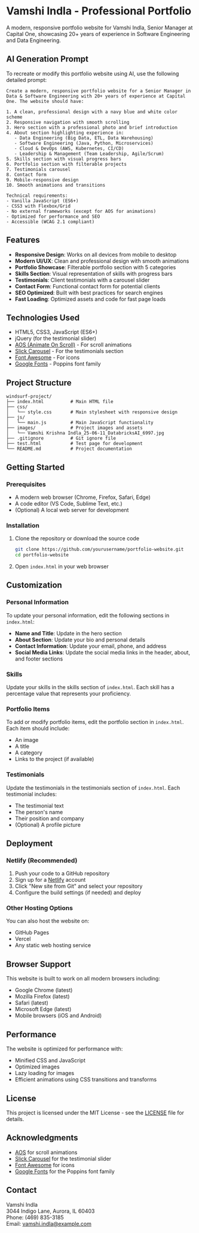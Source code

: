 # Vamshi Indla - Professional Portfolio

A modern, responsive portfolio website for Vamshi Indla, Senior Manager at Capital One, showcasing 20+ years of experience in Software Engineering and Data Engineering.

## AI Generation Prompt

To recreate or modify this portfolio website using AI, use the following detailed prompt:

```
Create a modern, responsive portfolio website for a Senior Manager in Data & Software Engineering with 20+ years of experience at Capital One. The website should have:

1. A clean, professional design with a navy blue and white color scheme
2. Responsive navigation with smooth scrolling
3. Hero section with a professional photo and brief introduction
4. About section highlighting experience in:
   - Data Engineering (Big Data, ETL, Data Warehousing)
   - Software Engineering (Java, Python, Microservices)
   - Cloud & DevOps (AWS, Kubernetes, CI/CD)
   - Leadership & Management (Team Leadership, Agile/Scrum)
5. Skills section with visual progress bars
6. Portfolio section with filterable projects
7. Testimonials carousel
8. Contact form
9. Mobile-responsive design
10. Smooth animations and transitions

Technical requirements:
- Vanilla JavaScript (ES6+)
- CSS3 with Flexbox/Grid
- No external frameworks (except for AOS for animations)
- Optimized for performance and SEO
- Accessible (WCAG 2.1 compliant)
```

## Features

- **Responsive Design**: Works on all devices from mobile to desktop
- **Modern UI/UX**: Clean and professional design with smooth animations
- **Portfolio Showcase**: Filterable portfolio section with 5 categories
- **Skills Section**: Visual representation of skills with progress bars
- **Testimonials**: Client testimonials with a carousel slider
- **Contact Form**: Functional contact form for potential clients
- **SEO Optimized**: Built with best practices for search engines
- **Fast Loading**: Optimized assets and code for fast page loads

## Technologies Used

- HTML5, CSS3, JavaScript (ES6+)
- jQuery (for the testimonial slider)
- [AOS (Animate On Scroll)](https://michalsnik.github.io/aos/) - For scroll animations
- [Slick Carousel](https://kenwheeler.github.io/slick/) - For the testimonials section
- [Font Awesome](https://fontawesome.com/) - For icons
- [Google Fonts](https://fonts.google.com/) - Poppins font family

## Project Structure

```
windsurf-project/
├── index.html          # Main HTML file
├── css/
│   └── style.css       # Main stylesheet with responsive design
├── js/
│   └── main.js         # Main JavaScript functionality
├── images/             # Project images and assets
│   └── Vamshi Krishna Indla_25-06-11_DatabricksAI_6997.jpg
├── .gitignore          # Git ignore file
├── test.html           # Test page for development
└── README.md           # Project documentation
```

## Getting Started

### Prerequisites

- A modern web browser (Chrome, Firefox, Safari, Edge)
- A code editor (VS Code, Sublime Text, etc.)
- (Optional) A local web server for development

### Installation

1. Clone the repository or download the source code
   ```bash
   git clone https://github.com/yourusername/portfolio-website.git
   cd portfolio-website
   ```

2. Open `index.html` in your web browser

## Customization

### Personal Information

To update your personal information, edit the following sections in `index.html`:

- **Name and Title**: Update in the hero section
- **About Section**: Update your bio and personal details
- **Contact Information**: Update your email, phone, and address
- **Social Media Links**: Update the social media links in the header, about, and footer sections

### Skills

Update your skills in the skills section of `index.html`. Each skill has a percentage value that represents your proficiency.

### Portfolio Items

To add or modify portfolio items, edit the portfolio section in `index.html`. Each item should include:
- An image
- A title
- A category
- Links to the project (if available)

### Testimonials

Update the testimonials in the testimonials section of `index.html`. Each testimonial includes:
- The testimonial text
- The person's name
- Their position and company
- (Optional) A profile picture

## Deployment

### Netlify (Recommended)

1. Push your code to a GitHub repository
2. Sign up for a [Netlify](https://www.netlify.com/) account
3. Click "New site from Git" and select your repository
4. Configure the build settings (if needed) and deploy

### Other Hosting Options

You can also host the website on:
- GitHub Pages
- Vercel
- Any static web hosting service

## Browser Support

This website is built to work on all modern browsers including:
- Google Chrome (latest)
- Mozilla Firefox (latest)
- Safari (latest)
- Microsoft Edge (latest)
- Mobile browsers (iOS and Android)

## Performance

The website is optimized for performance with:
- Minified CSS and JavaScript
- Optimized images
- Lazy loading for images
- Efficient animations using CSS transitions and transforms

## License

This project is licensed under the MIT License - see the [LICENSE](LICENSE) file for details.

## Acknowledgments

- [AOS](https://michalsnik.github.io/aos/) for scroll animations
- [Slick Carousel](https://kenwheeler.github.io/slick/) for the testimonial slider
- [Font Awesome](https://fontawesome.com/) for icons
- [Google Fonts](https://fonts.google.com/) for the Poppins font family

## Contact

Vamshi Indla  
3044 Indigo Lane, Aurora, IL 60403  
Phone: (469) 835-3185  
Email: vamshi.indla@example.com
